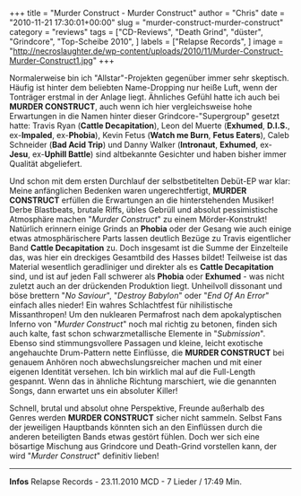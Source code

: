 +++
title = "Murder Construct - Murder Construct"
author = "Chris"
date = "2010-11-21 17:30:01+00:00"
slug = "murder-construct-murder-construct"
category = "reviews"
tags = ["CD-Reviews", "Death Grind", "düster", "Grindcore", "Top-Scheibe 2010", ]
labels = ["Relapse Records", ]
image = "http://necroslaughter.de/wp-content/uploads/2010/11/Murder-Construct-Murder-Construct1.jpg"
+++

Normalerweise bin ich "Allstar"-Projekten gegenüber immer sehr skeptisch. Häufig ist hinter dem beliebten Name-Dropping nur heiße Luft, wenn der Tonträger erstmal in der Anlage liegt. Ähnliches Gefühl hatte ich auch bei **MURDER CONSTRUCT**, auch wenn ich hier vergleichsweise hohe Erwartungen in die Namen hinter dieser Grindcore-"Supergroup" gesetzt hatte: Travis Ryan (**Cattle Decapitation**), Leon del Muerte (**Exhumed**, **D.I.S.**, ex-**Impaled**, ex-**Phobia**), Kevin Fetus (**Watch me Burn**, **Fetus Eaters**), Caleb Schneider (**Bad Acid Trip**) und Danny Walker (**Intronaut**, **Exhumed**, ex-**Jesu**, ex-**Uphill Battle**) sind altbekannte Gesichter und haben bisher immer Qualität abgeliefert.

Und schon mit dem ersten Durchlauf der selbstbetitelten Debüt-EP war klar: Meine anfänglichen Bedenken waren ungerechtfertigt, **MURDER CONSTRUCT** erfüllen die Erwartungen an die hinterstehenden Musiker! Derbe Blastbeats, brutale Riffs, übles Gebrüll und absolut pessimistische Atmosphäre machen "_Murder Construct_" zu einem Mörder-Konstrukt!
Natürlich erinnern einige Grinds an **Phobia** oder der Gesang wie auch einige etwas atmosphärischere Parts lassen deutlich Bezüge zu Travis eigentlicher Band **Cattle Decapitation** zu. Doch insgesamt ist die Summe der Einzelteile das, was hier ein dreckiges Gesamtbild des Hasses bildet! Teilweise ist das Material wesentlich geradliniger und direkter als es **Cattle Decapitation** sind, und ist auf jeden Fall schwerer als **Phobia** oder **Exhumed** - was nicht zuletzt auch an der drückenden Produktion liegt.
Unheilvoll dissonant und böse brettern "_No Saviour_", "_Destroy Babylon_" oder "_End Of An Error_" einfach alles nieder! Ein wahres Schlachtfest für nihilistische Missanthropen! Um den nuklearen Permafrost nach dem apokalyptischen Inferno von "_Murder Construct_" noch mal richtig zu betonen, finden sich auch kalte, fast schon schwarzmetallische Elemente in "_Submission_". Ebenso sind stimmungsvollere Passagen und kleine, leicht exotische angehauchte Drum-Pattern nette Einflüsse, die **MURDER CONSTRUCT** bei genauem Anhören noch abwechslungsreicher machen und mit einer eigenen Identität versehen. Ich bin wirklich mal auf die Full-Length gespannt. Wenn das in ähnliche Richtung marschiert, wie die genannten Songs, dann erwartet uns ein absoluter Killer!

Schnell, brutal und absolut ohne Perspektive, Freunde außerhalb des Genres werden **MURDER CONSTRUCT** sicher nicht sammeln. Selbst Fans der jeweiligen Hauptbands könnten sich an den Einflüssen durch die anderen beteiligten Bands etwas gestört fühlen. Doch wer sich eine bösartige Mischung aus Grindcore und Death-Grind vorstellen kann, der wird "_Murder Construct_" definitiv lieben!





---
**Infos**
Relapse Records - 23.11.2010
MCD - 7 Lieder / 17:49 Min.
